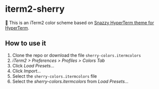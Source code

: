 # iterm2-sherry
🌸 This is an iTerm2 color scheme based on [Snazzy HyperTerm theme for HyperTerm](https://github.com/sindresorhus/hyperterm-snazzy).

## How to use it

1. Clone the repo or download the file `sherry-colors.itermcolors`
2. *iTerm2 > Preferences > Profiles > Colors Tab*
3. Click *Load Presets...*
4. Click *Import...*
5. Select the `sherry-colors.itermcolors` file
5. Select the *sherry-colors.itermcolors* from *Load Presets...*

